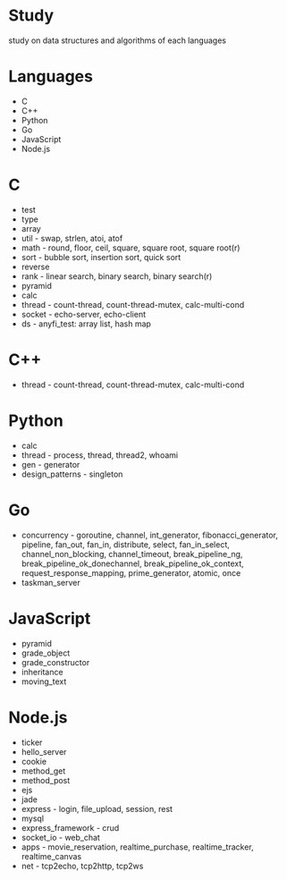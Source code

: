 # Study
study on data structures and algorithms of each languages

# Languages
- C 
- C++
- Python
- Go
- JavaScript
- Node.js

# C 
* test
* type
* array
* util - swap, strlen, atoi, atof
* math - round, floor, ceil, square, square root, square root(r) 
* sort - bubble sort, insertion sort, quick sort
* reverse
* rank - linear search, binary search, binary search(r)
* pyramid
* calc
* thread - count-thread, count-thread-mutex, calc-multi-cond
* socket - echo-server, echo-client
* ds - anyfi_test: array list, hash map

# C++
* thread - count-thread, count-thread-mutex, calc-multi-cond 

# Python
* calc
* thread - process, thread, thread2, whoami
* gen - generator
* design_patterns - singleton

# Go
* concurrency - goroutine, channel, int_generator, fibonacci_generator, pipeline, fan_out, fan_in, distribute, select, fan_in_select, channel_non_blocking, channel_timeout, break_pipeline_ng, break_pipeline_ok_donechannel, break_pipeline_ok_context, request_response_mapping, prime_generator, atomic, once
* taskman_server

# JavaScript
* pyramid
* grade_object
* grade_constructor
* inheritance
* moving_text

# Node.js
* ticker
* hello_server
* cookie
* method_get
* method_post
* ejs
* jade
* express - login, file_upload, session, rest
* mysql
* express_framework - crud
* socket_io - web_chat
* apps - movie_reservation, realtime_purchase, realtime_tracker, realtime_canvas
* net - tcp2echo, tcp2http, tcp2ws

